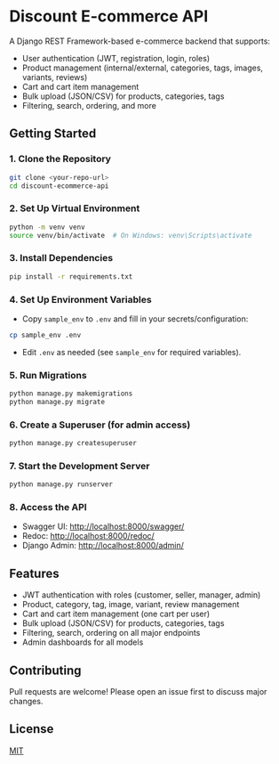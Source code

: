 # Discount E-commerce API

A Django REST Framework-based e-commerce backend that supports:
- User authentication (JWT, registration, login, roles)
- Product management (internal/external, categories, tags, images, variants, reviews)
- Cart and cart item management
- Bulk upload (JSON/CSV) for products, categories, tags
- Filtering, search, ordering, and more

## Getting Started

### 1. Clone the Repository
```bash
git clone <your-repo-url>
cd discount-ecommerce-api
```

### 2. Set Up Virtual Environment
```bash
python -m venv venv
source venv/bin/activate  # On Windows: venv\Scripts\activate
```

### 3. Install Dependencies
```bash
pip install -r requirements.txt
```

### 4. Set Up Environment Variables
- Copy `sample_env` to `.env` and fill in your secrets/configuration:
```bash
cp sample_env .env
```
- Edit `.env` as needed (see `sample_env` for required variables).

### 5. Run Migrations
```bash
python manage.py makemigrations
python manage.py migrate
```

### 6. Create a Superuser (for admin access)
```bash
python manage.py createsuperuser
```

### 7. Start the Development Server
```bash
python manage.py runserver
```

### 8. Access the API
- Swagger UI: [http://localhost:8000/swagger/](http://localhost:8000/swagger/)
- Redoc: [http://localhost:8000/redoc/](http://localhost:8000/redoc/)
- Django Admin: [http://localhost:8000/admin/](http://localhost:8000/admin/)

## Features
- JWT authentication with roles (customer, seller, manager, admin)
- Product, category, tag, image, variant, review management
- Cart and cart item management (one cart per user)
- Bulk upload (JSON/CSV) for products, categories, tags
- Filtering, search, ordering on all major endpoints
- Admin dashboards for all models

## Contributing
Pull requests are welcome! Please open an issue first to discuss major changes.

## License
[MIT](LICENSE) 